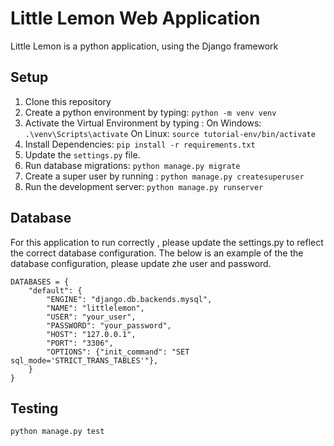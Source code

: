 
# Little Lemon Web Application

Little Lemon is a python application, using the Django framework 

## Setup
1. Clone this repository 
2. Create a python environment by typing: ```python -m venv venv```
3. Activate the Virtual Environment by typing : On Windows: ```.\venv\Scripts\activate``` On Linux: ```source tutorial-env/bin/activate```
4. Install Dependencies: ```pip install -r requirements.txt ```
5. Update the ```settings.py``` file.
6. Run database migrations: ```python manage.py migrate```
7. Create a super user by running : ```python manage.py createsuperuser```
7. Run the development server: ```python manage.py runserver```

## Database

For this application to run correctly , please update the settings.py to reflect the correct database configuration. The below is an example of the the database configuration, please update zhe user and password.

```
DATABASES = {
    "default": {
        "ENGINE": "django.db.backends.mysql",
        "NAME": "littlelemon",
        "USER": "your_user",
        "PASSWORD": "your_password",
        "HOST": "127.0.0.1",
        "PORT": "3306",
        "OPTIONS": {"init_command": "SET sql_mode='STRICT_TRANS_TABLES'"},
    }
}
```


## Testing
```python manage.py test```

